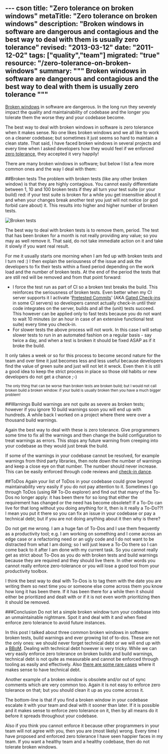 --- cson
title: "Zero tolerance on broken windows"
metaTitle: "Zero tolerance on broken windows"
description: "Broken windows in software are dangerous and contagious and the best way to deal with them is usually zero tolerance"
revised: "2013-03-12"
date: "2011-12-02"
tags: ["quality","team"]
migrated: "true"
resource: "/zero-tolerance-on-broken-windows"
summary: """
Broken windows in software are dangerous and contagious and the best way to deal with them is usually zero tolerance
"""
---
[Broken windows][1] in software are dangerous. In the long run they severely impact the quality and maintainability of codebase and the longer you tolerate them the worse they and your codebase become. 

The best way to deal with broken windows in software is zero tolerance when it makes sense. No one likes broken windows and we all like to work on a cleaner codebase; but sometimes it just seems so hard to maintain a clean state. That said, I have faced broken windows in several projects and every time when I asked developers how they would feel if we enforced [zero tolerance][2], they accepted it very happily! 

There are many broken windows in software; but below I list a few more common ones and the way I deal with them:

##Broken tests
The problem with broken tests (like any other broken window) is that they are highly contagious. You cannot easily differentiate between 1, 10 and 100 broken tests if they all turn your test suite (or your build) red: if your test suite is broken for a while you get insensitive about it and when your changes break another test you just will not notice (or god forbid care about) it. This results into higher and higher number of broken tests.

![Broken tests][3]

The best way to deal with broken tests is to remove them, period. The test that has been broken for a month is not really providing any value; so you may as well remove it. That said, do not take immediate action on it and take it slowly if you want real result. 

For me it usually starts one morning when I am fed up with broken tests and I turn red :) I then explain the seriousness of the issue and ask the developers to fix their tests within a fixed period depending on the work load and the number of broken tests. At the end of the period the tests that are still red will be removed and from that point forward: 

 - I force the test run as part of CI so a broken test breaks the build. This reinforces the seriousness of broken tests. Even better when my CI server supports it I activate '[Pretested Commits][4]' (AKA [Gated Check-ins][5] in some CI servers) so developers cannot actually check-in until their code integrates on the server, builds and all the (unit) tests succeed. This however can be applied only to fast tests because you do not want to wait 10 minutes (or an hour in case of an extensive functional test suite) every time you check-in. 
 - For slower tests the above process will not work. In this case I will setup slower tests to run in an automated fashion on a regular basis - say twice a day, and when a test is broken it should be fixed ASAP as if it broke the build.

It only takes a week or so for this process to become second nature for the team and over time it just becomes less and less useful because developers find the value of green suite and just will not let it wreck. Even then it is still a good idea to keep the strict process in place so those old habits or new developers do not get a chance ;-)

<small>The only thing that can be worse than broken tests are broken build; but I would not call broken build a broken window: if your build is usually broken then you have a much bigger problem!</small>

##Warnings
Build warnings are not quite as severe as broken tests; however if you ignore 10 build warnings soon you will end up with hundreds. A while back I worked on a project where there were over a thousand build warnings.

Again the best way to deal with these is zero tolerance. Give programmers some time to fix all the warnings and then change the build configuration to treat warnings as errors. This stops any future warning from creeping into your codebase as they would just break the build.

If some of the warnings in your codebase cannot be resolved, for example warnings from third party libraries, then note down the number of warnings and keep a close eye on that number. The number should never increase. This can be easily enforced through code reviews and [check-in dance][6].

##ToDos
Again your list of ToDos in your codebase could grow beyond maintainability very easily if you do not pay attention to it. Sometimes I go through ToDos (using R# To-Do explorer) and find out that many of the To-Dos no longer apply: it has been there for so long that either the requirement has changed or the need has become obsolete!! If a To-Do can live for that long without you doing anything for it, then is it really a To-Do??! I mean you put it there so you can fix an issue in your codebase or pay a technical debt; but if you are not doing anything about it then why is there? 

Do not get me wrong. I am a huge fan of To-Dos and I use them frequently as a productivity tool; e.g. I am working on something and I come across an edge case or a refactoring need or an ugly code and I do not want to be distracted from what I am doing; so I will just leave a To-Do there so I can come back to it after I am done with my current task. So you cannot really get as strict about To-Dos as you do with broken tests and build warnings because they are required and they should live there. In other words you cannot really enforce zero-tolerance or you will lose a good tool from your productivity toolbox.

I think the best way to deal with To-Dos is to tag them with the date you are writing them so next time you or someone else come across them you know how long it has been there. If it has been there for a while then it should either be prioritized and dealt with or if it is not even worth prioritizing then it should be removed.

###Conclusion
Do not let a simple broken window turn your codebase into an unmaintainable nightmare. Spot it and deal with it and when fixed enforce zero tolerance to avoid future instances.

In this post I talked about three common broken windows in software: broken tests, build warnings and ever growing list of to-dos. These are not the only ones: we should never forget technical debt or we will end up with a [BBoM][7]. Dealing with technical debt however is very tricky. While we can very easily enforce zero tolerance on broken builds and build warnings, technical debt is not quite as measurable and cannot be enforced through tooling as easily and effectively. Also [there are some rare cases][8] where it makes sense to have technical debt. 

Another example of a broken window is obsolete and/or out of sync comments which are very common too. Again it is not easy to enforce zero tolerance on that; but you should clean it up as you come across it. 

The bottom-line is that if you find a broken window in your codebase escalate it with your team and deal with it sooner than later. If it is possible and it makes sense to enforce zero tolerance on it, then by all means do it before it spreads throughout your codebase.

Also if you think you cannot enforce it because other programmers in your team will not agree with you, then you are (most likely) wrong. Every time I have proposed and enforced zero tolerance I have seen happier faces in my team. If you want a healthy team and a healthy codebase, then do not tolerate broken windows.


  [1]: http://www.codinghorror.com/blog/2005/06/the-broken-window-theory.html
  [2]: http://en.wikipedia.org/wiki/Zero_tolerance
  [3]: http://www.mehdi-khalili.com/get/blogpictures/broken-windows/broken-tests.JPG
  [4]: http://www.jetbrains.com/teamcity/features/delayed_commit.html
  [5]: http://msdn.microsoft.com/en-us/library/dd787631.aspx
  [6]: http://www.mehdi-khalili.com/mitigate-your-merge-issues
  [7]: http://c2.com/cgi/wiki?BigBallOfMud
  [8]: http://www.mehdi-khalili.com/bad-code